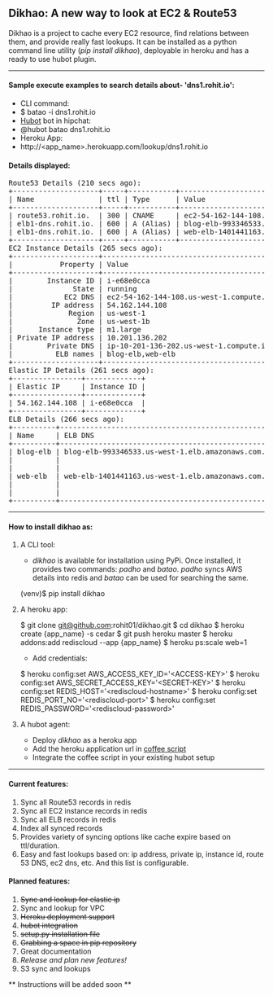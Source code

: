 ## Dikhao: A new way to look at EC2 & Route53

Dikhao is a project to cache every EC2 resource, find relations between them, and provide really fast lookups. It can be installed as a python command line utility (*pip install dikhao*), deployable in heroku and has a ready to use hubot plugin.

---

#### Sample execute examples to search details about- 'dns1.rohit.io':

* CLI command:
 * $ batao -i dns1.rohit.io
* [Hubot](https://hubot.github.com/) bot in hipchat:
 * @hubot batao dns1.rohit.io
* Heroku App:
 * http://&lt;app_name&gt;.herokuapp.com/lookup/dns1.rohit.io

#### Details displayed:

<pre>
Route53 Details (210 secs ago):
+--------------------+-----+-----------+----------------------------------------------------+
| Name               | ttl | Type      | Value                                              |
+--------------------+-----+-----------+----------------------------------------------------+
| route53.rohit.io.  | 300 | CNAME     | ec2-54-162-144-108.us-west-1.compute.amazonaws.com |
| elb1-dns.rohit.io. | 600 | A (Alias) | blog-elb-993346533.us-west-1.elb.amazonaws.com.    |
| elb1-dns.rohit.io. | 600 | A (Alias) | web-elb-1401441163.us-west-1.elb.amazonaws.com.    |
+--------------------+-----+-----------+----------------------------------------------------+
EC2 Instance Details (265 secs ago):
+--------------------+----------------------------------------------------+
|           Property | Value                                              |
+--------------------+----------------------------------------------------+
|        Instance ID | i-e68e0cca                                         |
|              State | running                                            |
|            EC2 DNS | ec2-54-162-144-108.us-west-1.compute.amazonaws.com |
|         IP address | 54.162.144.108                                     |
|             Region | us-west-1                                          |
|               Zone | us-west-1b                                         |
|      Instance type | m1.large                                           |
| Private IP address | 10.201.136.202                                     |
|        Private DNS | ip-10-201-136-202.us-west-1.compute.internal       |
|          ELB names | blog-elb,web-elb                                   |
+--------------------+----------------------------------------------------+
Elastic IP Details (261 secs ago):
+----------------+-------------+
| Elastic IP     | Instance ID |
+----------------+-------------+
| 54.162.144.108 | i-e68e0cca  |
+----------------+-------------+
ELB Details (266 secs ago):
+----------+-------------------------------------------------+-------------+--------------+
| Name     | ELB DNS                                         | Instance ID | State        |
+----------+-------------------------------------------------+-------------+--------------+
| blog-elb | blog-elb-993346533.us-west-1.elb.amazonaws.com. | i-e68e0cca  | InService    |
|          |                                                 | i-e68kkbba  | InService    |
|          |                                                 | i-52641cad  | OutOfService |
| web-elb  | web-elb-1401441163.us-west-1.elb.amazonaws.com. | i-e68e0cca  | InService    |
|          |                                                 | i-e68kkbba  | InService    |
|          |                                                 | i-52641cad  | OutOfService |
+----------+-------------------------------------------------+-------------+--------------+
</pre>

---

#### How to install **dikhao** as:

1. A CLI tool:
    * *dikhao* is available for installation using PyPi. Once installed, it provides two commands: *padho* and *batao*. *padho* syncs AWS details into redis and *batao* can be used for searching the same.

    (venv)$ pip install dikhao

2. A heroku app:

    $ git clone git@github.com:rohit01/dikhao.git
    $ cd dikhao
    $ heroku create {app_name} -s cedar
    $ git push heroku master
    $ heroku addons:add rediscloud --app {app_name}
    $ heroku ps:scale web=1

    * Add credentials:

    $ heroku config:set AWS_ACCESS_KEY_ID='&lt;ACCESS-KEY&gt;'
    $ heroku config:set AWS_SECRET_ACCESS_KEY='&lt;SECRET-KEY&gt;'
    $ heroku config:set REDIS_HOST='&lt;rediscloud-hostname&gt;'
    $ heroku config:set REDIS_PORT_NO='&lt;rediscloud-port&gt;'
    $ heroku config:set REDIS_PASSWORD='&lt;rediscloud-password&gt;'

3. A hubot agent:
    * Deploy *dikhao* as a heroku app
    * Add the heroku application url in [coffee script](https://github.com/rohit01/dikhao/blob/master/hubot/dikhao.coffee)
    * Integrate the coffee script in your existing hubot setup

---

#### Current features:
1. Sync all Route53 records in redis
2. Sync all EC2 instance records in redis
3. Sync all ELB records in redis
4. Index all synced records
5. Provides variety of syncing options like cache expire based on ttl/duration.
6. Easy and fast lookups based on: ip address, private ip, instance id, route 53 DNS, ec2 dns, etc. And this list is configurable.

#### Planned features:
1. ~~Sync and lookup for elastic ip~~
2. Sync and lookup for VPC
3. ~~Heroku deployment support~~
4. ~~hubot integration~~
5. ~~setup.py installation file~~
6. ~~Grabbing a space in pip repository~~
7. Great documentation
8. *Release and plan new features!*
9. S3 sync and lookups

** Instructions will be added soon **
